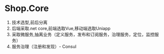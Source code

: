 # Shop.Core
1. 技术选型,前后分离
2. 后端采取.net core,前端选取Vue,移动端选取Uniapp
3. 采取微服务,抽离业务（定义服务，发布和订阅服务，治理服务，定位，监控服务）
4. 服务治理（注册和发现）- Consul